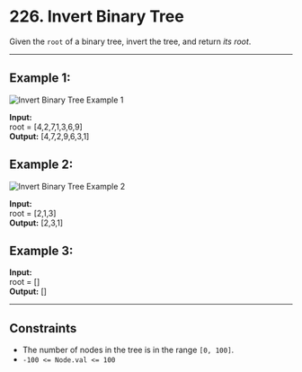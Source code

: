 # 226. Invert Binary Tree

Given the `root` of a binary tree, invert the tree, and return *its root*.

---

## Example 1:

![Invert Binary Tree Example 1](https://assets.leetcode.com/uploads/2021/03/14/invert1-tree.jpg)

**Input:**  
root = [4,2,7,1,3,6,9]  
**Output:** [4,7,2,9,6,3,1]

## Example 2:

![Invert Binary Tree Example 2](https://assets.leetcode.com/uploads/2021/03/14/invert2-tree.jpg)

**Input:**  
root = [2,1,3]  
**Output:** [2,3,1]

## Example 3:

**Input:**  
root = []  
**Output:** []

---

## Constraints

- The number of nodes in the tree is in the range `[0, 100]`.
- `-100 <= Node.val <= 100`

